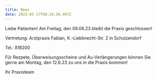 ```yaml
---
title: News
date: 2023-05-17T08:26:50.497Z
---
```

Liebe Patienten! Am Freitag, den 09.06.23 bleibt die Praxis geschlossen!

Vertretung: Arztpraxis Fabian, K.-Liebknecht-Str. 2 in Schulzendorf

Tel.: 818200 

Für Rezpete, Überweisungsscheine und Au-Verlängerungen können Sie gerne  am Montag, den 12.6.23  zu uns in die Praxis kommen!

Ihr Praxisteam
